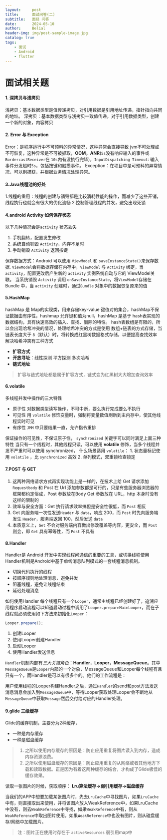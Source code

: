 ```yaml
---
layout:     post
title:      面试问答(二)
subtitle:   面经 问答
date:       2024-05-10
author:     Belial
header-img: img/post-sample-image.jpg
catalog: true
tags:
    - 面试
    - Android
    - flutter
---
```


# 面试相关题

#### 1. 深拷贝与浅拷贝

浅拷贝：基本数据类型是值传递拷贝，对引用数据是引用地址传递，指针指向共同的地址。
深拷贝：基本数据类型与浅拷贝一致值传递，对于引用数据类型，创建一个新的对象，内容拷贝

#### 2. Error 与 Exception  

Error：是程序运行中不可预料的异常情况，这种异常会直接导致 jvm不可处理或不可恢复，这种异常是不可被抓取，**OOM，ANR**(`5s`没有响应输入的事件或`BordercastReceiver`在 `10s`内有没执行完毕)，`InputDispatching Timeout`: 输入事件分发超时`5s`，包括按键和触摸事件。
Exception：在项目中是可预料的异常情况，可以别捕获，并根据业务情况处理异常。

#### 3.Java线程池的好处

1.线程的重用：线程的创建与销毁都是比较消耗性能的操作，而减少了这些开销，线程执行也就会有很大的优化流畅
2.控制管理线程的并发，避免出现死锁

#### 4.android Activity 如何保存状态

以下几种情况会是`activity` 状态丢失

1. 手机翻转，配置发生修改
2. 系统自动销毁 `Activity`，内存不足时
3. 手动销毁 `Activity` 返回按键

保存数据方式：Android 可以使用 `ViewModel` 和 `saveInstanceState()`来保存数据.
`ViewModel`会将数据存储在内存中，`ViewModel` 与 `Activity` 绑定，当 `activity`，配置更改后产生新的 `activity` 实例系统自动与它的 ViewModel关联。
当系统销毁 `Activity` 调用 `onSaveInstanceState`，将`ViewModel`存储在 Bundle 中，当 `activity` 创建时，通过`Bundle` 对象中的数据恢复原来的值

#### 5.HashMap

hashMap 是 Map的实现类，用来存储key-value 键值对的集合，hashMap不保证数据由有序性，hashmap 允许键和值为null，hashMap 是基于 hash表实现的数据结构，具有快速高效的插入、查找、删除的特性。
hash表数组是有限的，所以会出现哈希冲突的情况，处理哈希冲突的方式是使用 数组+链表的方式存储，当链表长度大于 `8`（默认）时，将转换成红黑树数据格式存储，以便提高查找效率
解决哈希冲突有三种方式

- **扩容方式**
- **开放寻址**：线性探测 平方探测 多次哈希
- **链式地址**
> 扩容与链式地址都是属于扩容方式，链式变为红黑树大大增加查询效率

#### 6.volatile

多线程并发中操作的三大特性

- 原子性 对数据类型读写操作，不可中断，要么执行完成要么不执行
- 可见性 用 `volatile` 修饰变量时，强制将变量数值刷新到主内存中，使其他线程实时可见
- 有序性 `JMM` 中只要结果一直，允许指令重排

保证操作的可见性，不保证原子性， `synchronized` 关键字可以同时满足上面三种特性
当只有一个线程时，其他线程只读，可以使用 **volatile** 修饰，当多个线程并发不严重时可以使用 synchronized，
什么场景适用 `volatile`： 1. 状态量标记使用 `volatile` ，比 `synchronized` 高效 2. 单列模式，双重锁检查锁定

#### 7.POST 与 GET

1. 这两种网络请求方式再实现功能上是一样的，在技术上给 Get 请求添加 `Requestbody` 和 Post 在 Url 添加参数都是可行的，只是有些服务器浏览器的框架都约定俗成，Post 参数放在Body Get 参数放在 URL，http 本身时没有这样的限制的
2. 效率与安全方面：Get 执行请求效率搞但是安全性很低，而 `Post` 相反
3. Get 向服务端一次性发送`Header` 与 `data`，响应 200，而 `Post` 时先向服务端发生 `Header`，服务端返回 100，然后发送 `data`
4. 本质意义上，`Get` 不会对服务端内容做出修改覆盖等内容，更安全，而 `Post` 则会，即 `Get` 具有幂等性，而 `Post` 不具有

#### 8.Handler

Handler是 Android 开发中实现线程间通信的重要的工具，或切换线程使用
Handler机制是Android中基于单线消息队列模式的一套线程消息机制。

- 切换代码执行的线程
- 按顺序规则地处理消息，避免并发
- 阻塞线程，避免让线程结束
- 延迟处理消息

如何使用Handler 每个线程只有一个`Looper`，通常主线程已经创建好了，追溯应用程序启动流程可以知道启动过程中调用了`Looper.prepareMainLooper`，而在子线程就必须使用如下方法来初始化`Looper`：

```java
Looper.prepare();
```

1. 创建Looper
2. 使用Looper创建Handler
3. 启动Looper
4. 使用Handler发送信息

`Handler`机制内部有*三大关键角色*：**Handler**，**Looper**，**MessageQueue**。其中`MessageQueue`是`Looper`内部的一个对象，MessageQueue和Looper每个线程有且只有一个，而Handler是可以有很多个的。他们的工作流程是：

用户使用线程的Looper构建Handler之后，通过`Handler`的send和post方法发送消息消息会加入到`MessageQueue`中，等待Looper获取处理Looper会不断地从`MessageQueue`中获取`Message`然后交付给对应的Handler处理。

#### 9.glide 三级缓存

Glide的缓存机制，主要分为2种缓存，

- 一种是内存缓存
- 一种是磁盘缓存

> 1. 之所以使用内存缓存的原因是：防止应用重复将图片读入到内存，造成内存资源浪费。
> 2. 之所以使用磁盘缓存的原因是：防止应用重复的从网络或者其他地方下载和读取数据。正是因为有着这两种缓存的结合，才构成了Glide极佳的缓存效果。

读取一张图片的时候，获取顺序： **Lru算法缓存->弱引用缓存->磁盘缓存**

当我们的APP中想要加载某张图片时，先去`LruCache`中寻找图片，如果`LruCache`中有，则直接取出来使用，并将该图片放入WeakReference中，如果LruCache中没有，则去`WeakReference`中寻找，如果`WeakReference`中有，则从`WeakReference`中取出图片使用，如果`WeakReference`中也没有图片，则从磁盘缓存/网络中加载图片。
> 注：图片正在使用时存在于 `activeResources` 弱引用map中